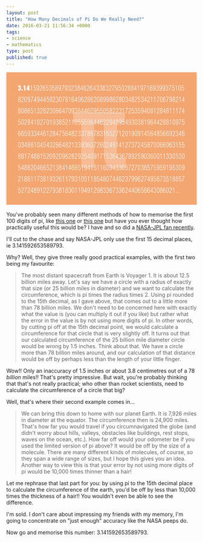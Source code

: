 ```yaml
---
layout: post
title: "How Many Decimals of Pi Do We Really Need?"
date: 2016-03-21 11:56:34 +0000
tags:
- science
- mathematics
type: post
published: true
---
```


<img src="/img/pi_graphic.png" class="center" alt="Pi" width="640" height="350" />

You've probably seen many different methods of how to memorise the first 100 digits of pi, like [this one](http://mentalfloss.com/article/72360/remember-first-100-digits-pi-using-basic-technique) or [this one](http://www.michael-hogg.co.uk/pi.php) but have you ever thought how practically useful this would be?  I have and so did a [NASA-JPL fan recently](http://www.jpl.nasa.gov/edu/news/2016/3/16/how-many-decimals-of-pi-do-we-really-need/).

I'll cut to the chase and say NASA-JPL only use the first 15 decimal places, ie 3.141592653589793.

Why?  Well, they give three really good practical examples, with the first two being my favourite:

> The most distant spacecraft from Earth is Voyager 1. It is about 12.5 billion miles away. Let's say we have a circle with a radius of exactly that size (or 25 billion miles in diameter) and we want to calculate the circumference, which is pi times the radius times 2. Using pi rounded to the 15th decimal, as I gave above, that comes out to a little more than 78 billion miles. We don't need to be concerned here with exactly what the value is (you can multiply it out if you like) but rather what the error in the value is by not using more digits of pi. In other words, by cutting pi off at the 15th decimal point, we would calculate a circumference for that circle that is very slightly off. It turns out that our calculated circumference of the 25 billion mile diameter circle would be wrong by 1.5 inches. Think about that. We have a circle more than 78 billion miles around, and our calculation of that distance would be off by perhaps less than the length of your little finger.

Wow!! Only an inaccuracy of 1.5 inches or about 3.8 centimetres out of a 78 _billion_ miles!! That's pretty impressive.  But wait, you're probably thinking that that's not really practical; who other than rocket scientists, need to calculate the circumference of a circle that big?

Well, that's where their second example comes in...

> We can bring this down to home with our planet Earth. It is 7,926 miles in diameter at the equator. The circumference then is 24,900 miles. That's how far you would travel if you circumnavigated the globe (and didn't worry about hills, valleys, obstacles like buildings, rest stops, waves on the ocean, etc.). How far off would your odometer be if you used the limited version of pi above? It would be off by the size of a molecule. There are many different kinds of molecules, of course, so they span a wide range of sizes, but I hope this gives you an idea. Another way to view this is that your error by not using more digits of pi would be 10,000 times thinner than a hair!

Let me rephrase that last part for you: by using pi to the 15th decimal place to calculate the circumference of the earth, you'd be off by less than 10,000 times the thickness of a hair!! You wouldn't even be able to see the difference.

I'm sold. I don't care about impressing my friends with my memory, I'm going to concentrate on "just enough" accuracy like the NASA peeps do.

Now go and memorise this number: 3.141592653589793.
